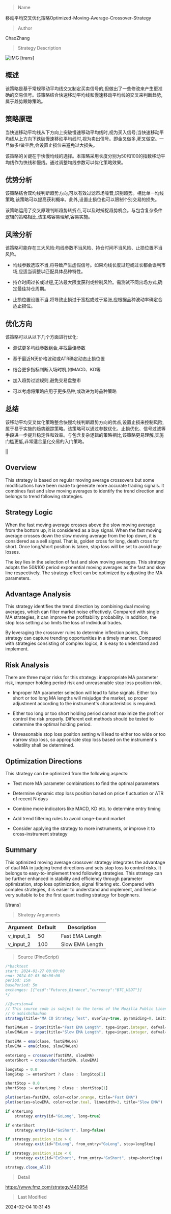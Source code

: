 
> Name

移动平均交叉优化策略Optimized-Moving-Average-Crossover-Strategy

> Author

ChaoZhang

> Strategy Description

![IMG](https://www.fmz.com/upload/asset/5a2fb23485f666db03.png)
[trans]
## 概述

该策略是基于常规移动平均线交叉制定买卖信号的,但做出了一些修改来产生更准确的交易信号。该策略结合快速移动平均线和慢速移动平均线的交叉来判断趋势,属于趋势跟踪策略。

## 策略原理

当快速移动平均线从下方向上突破慢速移动平均线时,视为买入信号;当快速移动平均线从上方向下跌破慢速移动平均线时,视为卖出信号。即金叉做多,死叉做空。一旦做多/做空后,会设置止损位来避免过大损失。

该策略的关键在于快慢均线的选择。本策略采用长度分别为50和100的指数移动平均线作为快线和慢线。通过调整均线参数可以优化策略效果。

## 优势分析

该策略结合双均线判断趋势方向,可以有效过滤市场噪音,识别趋势。相比单一均线策略,该策略可以提高获利概率。此外,设置止损位也可以限制个别交易的损失。

该策略运用了交叉原理判断趋势转折点,可以及时捕捉趋势机会。与包含复杂条件逻辑的策略相比,该策略容易理解,容易实施。

## 风险分析  

该策略可能存在三大风险:均线参数不当风险、持仓时间不当风险、止损位置不当风险。

- 均线参数选取不当,将导致产生虚假信号。如果均线长度过短或过长都会误判市场,应适当调整以匹配具体品种特性。

- 持仓时间过长或过短,无法最大限度获利或控制风险。需测试不同出场方式,确定最佳持仓周期。

- 止损位置设置不当,将导致止损过于宽松或过于紧张,应根据品种波动率确定合适止损位。

## 优化方向  

该策略可以从以下几个方面进行优化:

- 测试更多均线参数组合,寻找最佳参数

- 基于最近N天价格波动或ATR确定动态止损位置

- 结合更多指标判断入场时机,如MACD、KD等

- 加入趋势过滤规则,避免交易盘整市

- 可以考虑将策略应用于更多品种,或改进为跨品种策略

## 总结  

该移动平均交叉优化策略整合快慢均线判断趋势方向的优点,设置止损来控制风险,属于易于实施的趋势跟踪策略。该策略可以通过参数优化、止损优化、信号过滤等手段进一步提升稳定性和效率。与包含复杂逻辑的策略相比,该策略更易理解,实施门槛更低,非常适合量化交易的入门策略。

||

## Overview

This strategy is based on regular moving average crossovers but some modifications have been made to generate more accurate trading signals. It combines fast and slow moving averages to identify the trend direction and belongs to trend following strategies.  

## Strategy Logic  

When the fast moving average crosses above the slow moving average from the bottom up, it is considered as a buy signal. When the fast moving average crosses down the slow moving average from the top down, it is considered as a sell signal. That is, golden cross for long, death cross for short. Once long/short position is taken, stop loss will be set to avoid huge losses.

The key lies in the selection of fast and slow moving averages. This strategy adopts the 50&100 period exponential moving averages as the fast and slow line respectively. The strategy effect can be optimized by adjusting the MA parameters.   

## Advantage Analysis

This strategy identifies the trend direction by combining dual moving averages, which can filter market noise effectively. Compared with single MA strategies, it can improve the profitability probability. In addition, the stop loss setting also limits the loss of individual trades.  

By leveraging the crossover rules to determine inflection points, this strategy can capture trending opportunities in a timely manner. Compared with strategies consisting of complex logics, it is easy to understand and implement.

## Risk Analysis   

There are three major risks for this strategy: inappropriate MA parameter risk, improper holding period risk and unreasonable stop loss position risk.

- Improper MA parameter selection will lead to false signals. Either too short or too long MA lengths will misjudge the market, so proper adjustment according to the instrument's characteristics is required.

- Either too long or too short holding period cannot maximize the profit or control the risk properly. Different exit methods should be tested to determine the optimal holding period.  

- Unreasonable stop loss position setting will lead to either too wide or too narrow stop loss, so appropriate stop loss based on the instrument's volatility shall be determined.

## Optimization Directions

This strategy can be optimized from the following aspects:

- Test more MA parameter combinations to find the optimal parameters  

- Determine dynamic stop loss position based on price fluctuation or ATR of recent N days

- Combine more indicators like MACD, KD etc. to determine entry timing   

- Add trend filtering rules to avoid range-bound market

- Consider applying the strategy to more instruments, or improve it to cross-instrument strategy

## Summary   

This optimized moving average crossover strategy integrates the advantage of dual MA in judging trend directions and sets stop loss to control risks. It belongs to easy-to-implement trend following strategies. This strategy can be further enhanced in stability and efficiency through parameter optimization, stop loss optimization, signal filtering etc. Compared with complex strategies, it is easier to understand and implement, and hence very suitable to be the first quant trading strategy for beginners.  

[/trans]

> Strategy Arguments



|Argument|Default|Description|
|----|----|----|
|v_input_1|50|Fast EMA Length|
|v_input_2|100|Slow EMA Length|


> Source (PineScript)

``` javascript
/*backtest
start: 2024-01-27 00:00:00
end: 2024-02-03 00:00:00
period: 15m
basePeriod: 5m
exchanges: [{"eid":"Futures_Binance","currency":"BTC_USDT"}]
*/

//@version=4
// This source code is subject to the terms of the Mozilla Public License 2.0 at https://mozilla.org/MPL/2.0/
// © ashishchauhan
strategy(title="MA CO Strategy Test", overlay=true, pyramiding=0, initial_capital=100000)

fastEMALen = input(title="Fast EMA Length", type=input.integer, defval=50)
slowEMALen = input(title="Slow EMA Length", type=input.integer, defval=100)

fastEMA = ema(close, fastEMALen)
slowEMA = ema(close, slowEMALen)

enterLong = crossover(fastEMA, slowEMA)
enterShort = crossunder(fastEMA, slowEMA)

longStop = 0.0
longStop := enterShort ? close : longStop[1]

shortStop = 0.0
shortStop := enterLong ? close : shortStop[1]

plot(series=fastEMA, color=color.orange, title="Fast EMA")
plot(series=slowEMA, color=color.teal, linewidth=3, title="Slow EMA")

if enterLong
    strategy.entry(id="GoLong", long=true)

if enterShort
    strategy.entry(id="GoShort", long=false)

if strategy.position_size > 0
    strategy.exit(id="ExLong", from_entry="GoLong", stop=longStop)

if strategy.position_size < 0
    strategy.exit(id="ExShort", from_entry="GoShort", stop=shortStop)

strategy.close_all()

```

> Detail

https://www.fmz.com/strategy/440954

> Last Modified

2024-02-04 10:31:45
